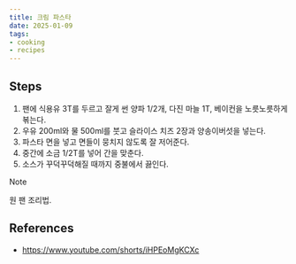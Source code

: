 ```yaml
---
title: 크림 파스타
date: 2025-01-09
tags:
- cooking
- recipes
---
```


## Steps
1. 팬에 식용유 3T를 두르고 잘게 썬 양파 1/2개, 다진 마늘 1T, 베이컨을 노릇노릇하게 볶는다.
2. 우유 200ml와 물 500ml를 붓고 슬라이스 치즈 2장과 양송이버섯을 넣는다.
3. 파스타 면을 넣고 면들이 뭉치지 않도록 잘 저어준다.
4. 중간에 소금 1/2T를 넣어 간을 맞춘다.
5. 소스가 꾸덕꾸덕해질 때까지 중불에서 끓인다.

> [!note]
> 원 팬 조리법.


## References
- https://www.youtube.com/shorts/iHPEoMgKCXc